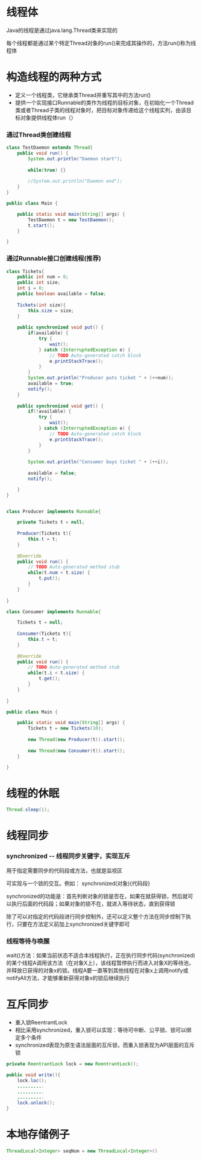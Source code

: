 # 线程体

Java的线程是通过java.lang.Thread类来实现的

每个线程都是通过某个特定Thread对象的run()来完成其操作的，方法run()称为线程体

# 构造线程的两种方式

- 定义一个线程类，它继承类Thread并重写其中的方法run()
- 提供一个实现接口Runnable的类作为线程的目标对象，在初始化一个Thread类或者Thread子类的线程对象时，把目标对象传递给这个线程实列，由该目标对象提供线程体run（）


### 通过Thread类创建线程

```java
class TestDaemon extends Thread{
	public void run() {
		System.out.println("Daemon start");
		
		while(true) {}
		
		//System.out.println("Daemon end");
	}
}

public class Main {

	public static void main(String[] args) {
        TestDaemon t = new TestDaemon();
        t.start();
	}

}
```

### 通过Runnable接口创建线程(推荐)

```java
class Tickets{
	public int num = 0;
	public int size;
	int i = 0;
	public boolean available = false;
	
	Tickets(int size){
		this.size = size;
	}
	
	public synchronized void put() {
		if(available) {
			try {
				wait();
			} catch (InterruptedException e) {
				// TODO Auto-generated catch block
				e.printStackTrace();
			}
		}
		System.out.println("Producer puts ticket " + (++num));
		available = true;
		notify();
	}
	
	public synchronized void get() {
		if(!available) {
			try {
				wait();
			} catch (InterruptedException e) {
				// TODO Auto-generated catch block
				e.printStackTrace();
			}
		}
		
		System.out.println("Consumer buys ticket " + (++i));
		
		available = false;
		notify();

	}
}


class Producer implements Runnable{

	private Tickets t = null;
	
	Producer(Tickets t){
		this.t = t;
	}
	
	@Override
	public void run() {
		// TODO Auto-generated method stub
		while(t.num < t.size) {
			t.put();
		}
	}
	
}

class Consumer implements Runnable{

	Tickets t = null;
	
	Consumer(Tickets t){
		this.t = t;
	}
	
	@Override
	public void run() {
		// TODO Auto-generated method stub
		while(t.i < t.size) {
			t.get();
		}
	}
	
}

public class Main {

	public static void main(String[] args) {
        Tickets t = new Tickets(10);
        
        new Thread(new Producer(t)).start();
        
        new Thread(new Consumer(t)).start();
	}

}
```

# 线程的休眠

```java
Thread.sleep(1);
```

# 线程同步

### synchronized -- 线程同步关键字，实现互斥

用于指定需要同步的代码段或方法，也就是监视区

可实现与一个锁的交互。例如： synchronized(对象){代码段}

synchronized的功能是：首先判断对象的锁是否在，如果在就获得锁，然后就可以执行后面的代码段；如果对象的锁不在，就进入等待状态，直到获得锁

除了可以对指定的代码段进行同步控制外，还可以定义整个方法在同步控制下执行，只要在方法定义前加上synchronized关键字即可

### 线程等待与唤醒

wait()方法：如果当前状态不适合本线程执行，正在执行同步代码(synchronized)的某个线程A调用该方法（在对象X上），该线程暂停执行而进入对象X的等待池，并释放已获得的对象x的锁。线程A要一直等到其他线程在对象x上调用notify或notifyAll方法，才能够重新获得对象x的锁后继续执行

# 互斥同步

- 重入锁ReentrantLock
- 相比采用synchronized，重入锁可以实现：等待可中断、公平锁、锁可以绑定多个条件
- synchronized表现为原生语法层面的互斥锁，而重入锁表现为API层面的互斥锁

```java
private ReentrantLock lock = new ReentrantLock();

public void write(){
    lock.loc();
    ..........
    ..........
    ..........
    lock.unlock();
}
```

# 本地存储例子

```java
ThreadLocal<Integer> seqNum = new ThreadLocal<Integer>()
```